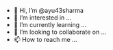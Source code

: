 - 👋 Hi, I’m @ayu43sharma
- 👀 I’m interested in ...
- 🌱 I’m currently learning ...
- 💞️ I’m looking to collaborate on ...
- 📫 How to reach me ...

<!---
ayu43sharma/ayu43sharma is a ✨ special ✨ repository because its `README.md` (this file) appears on your GitHub profile.
You can click the Preview link to take a look at your changes.
--->
